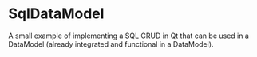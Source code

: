 SqlDataModel
============

A small example of implementing a SQL CRUD in Qt that can be used in a DataModel (already integrated and functional in a DataModel).
